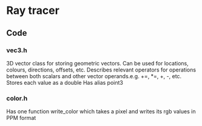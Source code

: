 # Ray tracer

## Code
### vec3.h
3D vector class for storing geometric vectors. Can be used for locations, colours, directions, offsets, etc.
Describes relevant operators for operations between both scalars and other vector operands.e.g. +=, *=, +, -, etc.
Stores each value as a double
Has alias point3

### color.h
Has one function write_color which takes a pixel and writes its rgb values in PPM format
